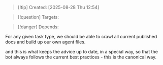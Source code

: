 
>[!tip] Created: [2025-08-28 Thu 12:54]

>[!question] Targets: 

>[!danger] Depends: 

For any given task type, we should be able to crawl all current published docs and build up our own agent files.

and this is what keeps the advice up to date, in a special way, so that the bot always follows the current best practices - this is the canonical way.